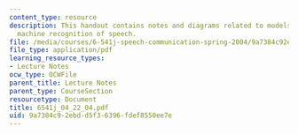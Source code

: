 ```yaml
---
content_type: resource
description: This handout contains notes and diagrams related to models of human and
  machine recognition of speech.
file: /media/courses/6-541j-speech-communication-spring-2004/9a7384c92ebdd5f36396fdef8550ee7e_6541j_04_22_04.pdf
file_type: application/pdf
learning_resource_types:
- Lecture Notes
ocw_type: OCWFile
parent_title: Lecture Notes
parent_type: CourseSection
resourcetype: Document
title: 6541j_04_22_04.pdf
uid: 9a7384c9-2ebd-d5f3-6396-fdef8550ee7e
---
```

